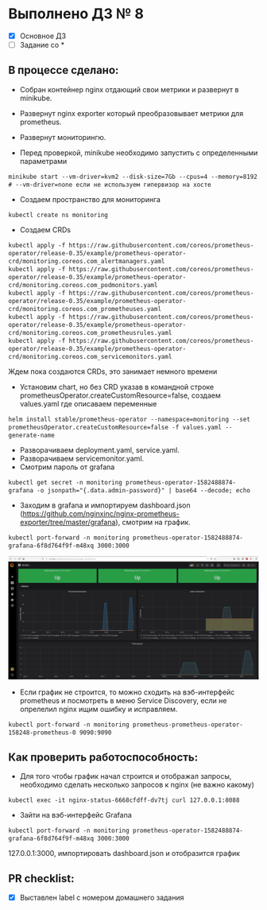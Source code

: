 # Выполнено ДЗ № 8

 - [x] Основное ДЗ
 - [ ] Задание со *

## В процессе сделано:
 - Собран контейнер nginx отдающий свои метрики и развернут в minikube.
 - Развернут nginx exporter который преобразовывает метрики для prometheus.
 - Развернут мониторингю.

 - Перед проверкой, minikube необходимо запустить с определенными параметрами
```
minikube start --vm-driver=kvm2 --disk-size=7Gb --cpus=4 --memory=8192   # --vm-driver=none если не используем гипервизор на хосте
```
 - Создаем пространство для мониторинга
```
kubectl create ns monitoring
```
 - Создаем CRDs
```
kubectl apply -f https://raw.githubusercontent.com/coreos/prometheus-operator/release-0.35/example/prometheus-operator-crd/monitoring.coreos.com_alertmanagers.yaml
kubectl apply -f https://raw.githubusercontent.com/coreos/prometheus-operator/release-0.35/example/prometheus-operator-crd/monitoring.coreos.com_podmonitors.yaml
kubectl apply -f https://raw.githubusercontent.com/coreos/prometheus-operator/release-0.35/example/prometheus-operator-crd/monitoring.coreos.com_prometheuses.yaml
kubectl apply -f https://raw.githubusercontent.com/coreos/prometheus-operator/release-0.35/example/prometheus-operator-crd/monitoring.coreos.com_prometheusrules.yaml
kubectl apply -f https://raw.githubusercontent.com/coreos/prometheus-operator/release-0.35/example/prometheus-operator-crd/monitoring.coreos.com_servicemonitors.yaml
```
Ждем пока создаются CRDs, это занимает немного времени
 - Установим chart, но без CRD указав в командной строке prometheusOperator.createCustomResource=false, создаем values.yaml где описаваем переменные
```
helm install stable/prometheus-operator --namespace=monitoring --set prometheusOperator.createCustomResource=false -f values.yaml --generate-name
```
 - Разворачиваем deployment.yaml, service.yaml.
 - Разворачиваем servicemonitor.yaml.
 - Смотрим пароль от grafana
```
kubectl get secret -n monitoring prometheus-operator-1582488874-grafana -o jsonpath="{.data.admin-password}" | base64 --decode; echo
```
 - Заходим в grafana и импортируем dashboard.json (https://github.com/nginxinc/nginx-prometheus-exporter/tree/master/grafana), смотрим на график. 
```
kubectl port-forward -n monitoring prometheus-operator-1582488874-grafana-6f8d764f9f-m48xq 3000:3000
```
![grafana](./grafana.png)

 - Если график не строится, то можно сходить на вэб-интерфейс prometheus и посмотреть в меню Service Discovery, если не опрелелил nginx ищим ошибку и исправляем.
```
kubectl port-forward -n monitoring prometheus-prometheus-operator-158248-prometheus-0 9090:9090
```

## Как проверить работоспособность:
 - Для того чтобы график начал строится и отображал запросы, необходимо сделать несколько запросов к nginx (не важно какому)
```
kubectl exec -it nginx-status-6668cfdff-dv7tj curl 127.0.0.1:8088
```
 - Зайти на вэб-интерфейс Grafana
```
kubectl port-forward -n monitoring prometheus-operator-1582488874-grafana-6f8d764f9f-m48xq 3000:3000
```
 127.0.0.1:3000, импортировать dashboard.json и отобразится график

## PR checklist:
 - [x] Выставлен label с номером домашнего задания
